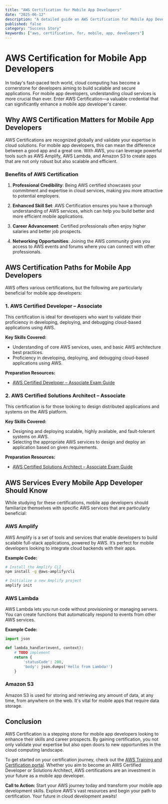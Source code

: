 ```yaml
---
title: "AWS Certification for Mobile App Developers"
date: "2025-06-12"
description: "A detailed guide on AWS Certification for Mobile App Developers"
published: false
category: "Success Story"
keywords: ["aws, certification, for, mobile, app, developers"]
---
```


# AWS Certification for Mobile App Developers

In today's fast-paced tech world, cloud computing has become a cornerstone for developers aiming to build scalable and secure applications. For mobile app developers, understanding cloud services is more crucial than ever. Enter AWS Certification—a valuable credential that can significantly enhance a mobile app developer's career.

## Why AWS Certification Matters for Mobile App Developers

AWS Certifications are recognized globally and validate your expertise in cloud solutions. For mobile app developers, this can mean the difference between a good app and a great one. With AWS, you can leverage powerful tools such as AWS Amplify, AWS Lambda, and Amazon S3 to create apps that are not only robust but also scalable and efficient.

### Benefits of AWS Certification

1. **Professional Credibility**: Being AWS certified showcases your commitment and expertise in cloud services, making you more attractive to potential employers.

2. **Enhanced Skill Set**: AWS Certification ensures you have a thorough understanding of AWS services, which can help you build better and more efficient mobile applications.

3. **Career Advancement**: Certified professionals often enjoy higher salaries and better job prospects.

4. **Networking Opportunities**: Joining the AWS community gives you access to AWS events and forums where you can connect with other professionals.

## AWS Certification Paths for Mobile App Developers

AWS offers various certifications, but the following are particularly beneficial for mobile app developers:

### 1. AWS Certified Developer – Associate

This certification is ideal for developers who want to validate their proficiency in developing, deploying, and debugging cloud-based applications using AWS.

**Key Skills Covered:**
- Understanding of core AWS services, uses, and basic AWS architecture best practices.
- Proficiency in developing, deploying, and debugging cloud-based applications using AWS.
  
**Preparation Resources:**
- [AWS Certified Developer – Associate Exam Guide](https://aws.amazon.com/certification/certified-developer-associate/)

### 2. AWS Certified Solutions Architect – Associate

This certification is for those looking to design distributed applications and systems on the AWS platform.

**Key Skills Covered:**
- Designing and deploying scalable, highly available, and fault-tolerant systems on AWS.
- Selecting the appropriate AWS services to design and deploy an application based on given requirements.

**Preparation Resources:**
- [AWS Certified Solutions Architect – Associate Exam Guide](https://aws.amazon.com/certification/certified-solutions-architect-associate/)

## AWS Services Every Mobile App Developer Should Know

While studying for these certifications, mobile app developers should familiarize themselves with specific AWS services that are particularly beneficial:

### AWS Amplify

AWS Amplify is a set of tools and services that enable developers to build scalable full-stack applications, powered by AWS. It’s perfect for mobile developers looking to integrate cloud backends with their apps.

**Example Code:**

```bash
# Install the Amplify CLI
npm install -g @aws-amplify/cli

# Initialize a new Amplify project
amplify init
```

### AWS Lambda

AWS Lambda lets you run code without provisioning or managing servers. You can create functions that automatically respond to events from other AWS services.

**Example Code:**

```python
import json

def lambda_handler(event, context):
    # TODO implement
    return {
        'statusCode': 200,
        'body': json.dumps('Hello from Lambda!')
    }
```

### Amazon S3

Amazon S3 is used for storing and retrieving any amount of data, at any time, from anywhere on the web. It's vital for mobile apps that require data storage.

## Conclusion

AWS Certification is a stepping stone for mobile app developers looking to enhance their skills and career prospects. By gaining certification, you not only validate your expertise but also open doors to new opportunities in the cloud computing landscape.

To get started on your certification journey, check out the [AWS Training and Certification portal](https://aws.amazon.com/training/). Whether you aim to become an AWS Certified Developer or Solutions Architect, AWS certifications are an investment in your future as a mobile app developer.

**Call to Action:** Start your AWS journey today and transform your mobile app development skills. Explore AWS's vast resources and begin your path to certification. Your future in cloud development awaits!